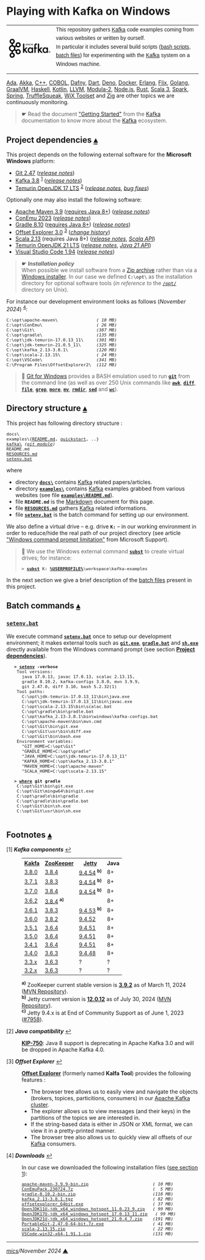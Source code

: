 # <span id="top">Playing with Kafka on Windows</span>

<table style="font-family:Helvetica,Arial;line-height:1.6;">
  <tr>
  <td style="border:0;padding:0 10px 0 0;min-width:120px;">
    <a href="https://kafka.apache.org/" rel="external"><img style="border:0;width:120px;" src="./docs/images/apache-kafka.png" alt="Kafka project"/></a>
  </td>
  <td style="border:0;padding:0;vertical-align:text-top;">
    This repository gathers <a href="https://kafka.apache.org/" rel="external">Kafka</a> code examples coming from various websites or written by ourself.<br/>
    In particular it includes several build scripts (<a href="https://www.gnu.org/software/bash/manual/bash.html" rel="external">bash scripts</a>, <a href="https://en.wikibooks.org/wiki/Windows_Batch_Scripting" rel="external">batch files</a>) for experimenting with the <a href="https://kafka.apache.org" rel="external">Kafka</a> system on a Windows machine.
  </td>
  </tr>
</table>

[Ada][ada_examples], [Akka][akka_examples], [C++][cpp_examples], [COBOL][cobol_examples], [Dafny][dafny_examples], [Dart][dart_examples], [Deno][deno_examples], [Docker][docker_examples], [Erlang][erlang_examples], [Flix][flix_examples], [Golang][golang_examples], [GraalVM][graalvm_examples], [Haskell][haskell_examples], [Kotlin][kotlin_examples], [LLVM][llvm_examples], [Modula-2][m2_examples], [Node.js][nodejs_examples], [Rust][rust_examples], [Scala 3][scala3_examples], [Spark][spark_examples], [Spring][spring_examples], [TruffleSqueak][trufflesqueak_examples], [WiX Toolset][wix_examples] and [Zig][zig_examples] are other topics we are continuously monitoring.

> **&#9755;** Read the document <a href="https://kafka.apache.org/documentation/#gettingStarted">"Getting Started"</a> from the <a href="https://kafka.apache.org/" rel="external">Kafka</a> documentation to know more about the <a href="https://kafka.apache.org/" rel="external">Kafka</a> ecosystem.

## <span id="proj_deps">Project dependencies</span> [**&#x25B4;**](#top)

This project depends on the following external software for the **Microsoft Windows** platform:

- [Git 2.47][git_releases] ([*release notes*][git_relnotes])
- [Kafka 3.8][kafka_downloads] <sup id="anchor_01">[1](#footnote_01)</sup> ([*release notes*][kafka_relnotes])
- [Temurin OpenJDK 17 LTS][temurin_openjdk17] <sup id="anchor_02">[2](#footnote_02)</sup> ([*release notes*][temurin_openjdk17_relnotes], [*bug fixes*][temurin_openjdk17_bugfixes])

Optionally one may also install the following software:

- [Apache Maven 3.9][apache_maven] ([requires Java 8+][apache_maven_history])  ([*release notes*][apache_maven_relnotes])
- [ConEmu 2023][conemu_downloads] ([*release notes*][conemu_relnotes])
- [Gradle 8.10][gradle_install] ([requires Java 8+][gradle_compatibility]) ([*release notes*][gradle_relnotes])
- [Offset Explorer 3.0][kafkatool_downloads] <sup id="anchor_03">[3](#footnote_03)</sup> ([*change history*][kafkatool_changes])
- [Scala 2.13][scala_releases] (requires Java 8+) ([*release notes*][scala_relnotes], [*Scala API*][scala_api])
- [Temurin OpenJDK 21 LTS][temurin_openjdk21] ([*release notes*][temurin_openjdk21_relnotes], [*Java 21 API*][oracle_openjdk21_api])
- [Visual Studio Code 1.94][vscode_downloads] ([*release notes*][vscode_relnotes])
<!--
- [Temurin OpenJDK 11 LTS][temurin_openjdk11] ([*release notes*][temurin_openjdk11_relnotes], [*bug fixes*][temurin_openjdk11_bugfixes])
-->

> **&#9755;** ***Installation policy***<br/>
> When possible we install software from a [Zip archive][zip_archive] rather than via a [Windows installer][windows_installer]. In our case we defined **`C:\opt\`** as the installation directory for optional software tools (*in reference to* the [`/opt/`][unix_opt] directory on Unix).

For instance our development environment looks as follows (*November 2024*) <sup id="anchor_04">[4](#footnote_04)</sup>:

<pre style="font-size:80%;">
C:\opt\apache-maven\               <i>( 10 MB)</i>
C:\opt\ConEmu\                     <i>( 26 MB)</i>
C:\opt\Git\                        <i>(387 MB)</i>
C:\opt\gradle\                     <i>(135 MB)</i>
C:\opt\jdk-temurin-17.0.13_11\     <i>(301 MB)</i>
C:\opt\jdk-temurin-21.0.5_11\      <i>(325 MB)</i>
C:\opt\kafka_2.13-3.8.1\           <i>(120 MB)</i>
C:\opt\scala-2.13.15\              <i>( 24 MB)</i>
C:\opt\VSCode\                     <i>(341 MB)</i>
C:\Program Files\OffsetExplorer2\  <i>(112 MB)</i>
</pre>
<!--
C:\opt\jdk-temurin-11.0.23_9\      <i>(302 MB)</i>
-->

> **:mag_right:** [Git for Windows][git_downloads] provides a BASH emulation used to run [**`git`**][git_cli] from the command line (as well as over 250 Unix commands like [**`awk`**][man1_awk], [**`diff`**][man1_diff], [**`file`**][man1_file], [**`grep`**][man1_grep], [**`more`**][man1_more], [**`mv`**][man1_mv], [**`rmdir`**][man1_rmdir], [**`sed`**][man1_sed] and [**`wc`**][man1_wc]).

## <span id="structure">Directory structure</span> [**&#x25B4;**](#top)

This project has following directory structure :

<pre style="font-size:80%;">
docs\
examples\{<a href="examples/README.md">README.md</a>, <a href="examples/quickstart/">quickstart</a>, ..}
<a href="https://github.com/apache/kafka">kafka\</a> <i>(<a href="./.gitmodules">git module</a>)</i>
README.md
<a href="RESOURCES.md">RESOURCES.md</a>
<a href="setenv.bat">setenv.bat</a>
</pre>

where

- directory [**`docs\`**](docs/) contains [Kafka] related papers/articles.
- directory [**`examples\`**](examples/) contains [Kafka] examples grabbed from various websites (see file [**`examples\README.md`**](examples/README.md)).
- file **`README.md`** is the [Markdown][github_markdown] document for this page.
- file [**`RESOURCES.md`**](RESOURCES.md) gathers [Kafka] related informations.
- file [**`setenv.bat`**](setenv.bat) is the batch command for setting up our environment.

<!--
> **:mag_right:** We use [VS Code][microsoft_vscode] with the extension [Markdown Preview Github Styling](https://marketplace.visualstudio.com/items?itemName=bierner.markdown-preview-github-styles) to edit our Markdown files (see article ["Mastering Markdown"](https://guides.github.com/features/mastering-markdown/) from [GitHub Guides][github_guides].
-->

We also define a virtual drive &ndash; e.g. drive **`K:`** &ndash; in our working environment in order to reduce/hide the real path of our project directory (see article ["Windows command prompt limitation"][windows_limitation] from Microsoft Support).
> **:mag_right:** We use the Windows external command [**`subst`**][windows_subst] to create virtual drives; for instance:
>
> <pre style="font-size:80%;">
> <b>&gt; <a href="https://docs.microsoft.com/en-us/windows-server/administration/windows-commands/subst">subst</a> K: <a href="https://docs.microsoft.com/en-us/windows/deployment/usmt/usmt-recognized-environment-variables#bkmk-2">%USERPROFILE%</a>\workspace\kafka-examples</b>
> </pre>

In the next section we give a brief description of the [batch files][windows_batch_file] present in this project.

## <span id="commands">Batch commands</span> [**&#x25B4;**](#top)

### [**`setenv.bat`**](setenv.bat)

We execute command [**`setenv.bat`**](setenv.bat) once to setup our development environment; it makes external tools such as [**`git.exe`**][git_userguide], [**`gradle.bat`**][gradle_cli] and [**`sh.exe`**][sh_cli] directly available from the Windows command prompt (see section [**Project dependencies**](#proj_deps)).

   <pre style="font-size:80%;">
   <b>&gt; <a href="./setenv.bat">setenv</a> -verbose</b>
    Tool versions:
      java 17.0.13, javac 17.0.13, scalac 2.13.15,
      gradle 8.10.2, kafka-configs 3.8.0, mvn 3.9.9,
      git 2.47.0, diff 3.10, bash 5.2.32(1)
    Tool paths:
      C:\opt\jdk-temurin-17.0.13_11\bin\java.exe
      C:\opt\jdk-temurin-17.0.13_11\bin\javac.exe
      C:\opt\scala-2.13.15\bin\scalac.bat
      C:\opt\gradle\bin\gradle.bat
      C:\opt\kafka_2.13-3.8.1\bin\windows\kafka-configs.bat
      C:\opt\apache-maven\bin\mvn.cmd
      C:\opt\Git\bin\git.exe
      C:\opt\Git\usr\bin\diff.exe
      C:\opt\Git\bin\bash.exe
    Environment variables:
      "GIT_HOME=C:\opt\Git"
      "GRADLE_HOME=C:\opt\gradle"
      "JAVA_HOME=C:\opt\jdk-temurin-17.0.13_11"
      "KAFKA_HOME=C:\opt\kafka_2.13-3.8.1"
      "MAVEN_HOME=C:\opt\apache-maven"
      "SCALA_HOME=C:\opt\scala-2.13.15"
   &nbsp;
   <b>&gt; <a href="https://learn.microsoft.com/en-us/windows-server/administration/windows-commands/where">where</a> git gradle</b>
    C:\opt\Git\bin\git.exe
    C:\opt\Git\mingw64\bin\git.exe
    C:\opt\gradle\bin\gradle
    C:\opt\gradle\bin\gradle.bat
    C:\opt\Git\bin\sh.exe
    C:\opt\Git\usr\bin\sh.exe
   </pre>


## <span id="footnotes">Footnotes</span> [**&#x25B4;**](#top)

<span id="footnote_01">[1]</span> ***Kafka components*** [↩](#anchor_01)

<dl><dd>
<table>
<tr>
<th><a href="https://kafka.apache.org/" rel="external">Kakfa</a></th>
<th><a href="https://zookeeper.apache.org/releases.html" rel="external">ZooKeeper</a></th>
<th><a href="https://www.eclipse.org/jetty/" rel="external">Jetty</a></th>
<th>Java</th>
</tr>
<tr>
<td><a href="https://downloads.apache.org/kafka/3.8.0/RELEASE_NOTES.html">3.8.0</a></td>
<td><a href="https://zookeeper.apache.org/doc/r3.8.4/releasenotes.html">3.8.4</a></td>
<td><a href="https://github.com/jetty/jetty.project/releases/tag/jetty-9.4.54.v20240208">9.4.54</a> <sup><b>b)</b></sup></td>
<td>8+</td>
</tr>
<tr>
<td><a href="https://downloads.apache.org/kafka/3.7.1/RELEASE_NOTES.html">3.7.1</a></td>
<td><a href="https://zookeeper.apache.org/doc/r3.8.3/releasenotes.html">3.8.3</a></td>
<td><a href="https://github.com/jetty/jetty.project/releases/tag/jetty-9.4.54.v20240208">9.4.54</a> <sup><b>b)</b></sup></td>
<td>8+</td>
</tr>
<tr>
<td><a href="https://downloads.apache.org/kafka/3.7.0/RELEASE_NOTES.html">3.7.0</a></td>
<td><a href="https://zookeeper.apache.org/doc/r3.8.4/releasenotes.html">3.8.4</a></td>
<td><a href="https://github.com/jetty/jetty.project/releases/tag/jetty-9.4.54.v20240208">9.4.54</a>&nbsp;<sup><b>b)</b></sup></td>
<td>8+</td>
</tr>
<tr>
<td><a href="https://archive.apache.org/dist/kafka/3.6.2/RELEASE_NOTES.html">3.6.2</a></td>
<td><a href="https://zookeeper.apache.org/doc/r3.8.4/releasenotes.html">3.8.4</a> <sup><b>a)</b></sup</td>
<td></td>
<td>8+</td>
</tr>
<tr>
<td><a href="https://archive.apache.org/dist/kafka/3.6.1/RELEASE_NOTES.html">3.6.1</a></td>
<td><a href="https://zookeeper.apache.org/doc/r3.8.3/releasenotes.html">3.8.3</a></td>
<td><a href="https://github.com/eclipse/jetty.project/releases/tag/jetty-9.4.53.v20230217">9.4.53</a> <sup><b>b)</b></sup></td>
<td>8+</td>
</tr>
<tr>
<td><a href="https://archive.apache.org/dist/kafka/3.6.0/RELEASE_NOTES.html">3.6.0</a></td>
<td><a href="https://zookeeper.apache.org/doc/r3.8.2/releasenotes.html">3.8.2</a></td>
<td><a href="https://github.com/eclipse/jetty.project/releases/tag/jetty-9.4.52.v20230217">9.4.52</a></td>
<td>8+</td>
</tr>
<tr>
<td><a href="https://archive.apache.org/dist/kafka/3.5.1/RELEASE_NOTES.html">3.5.1</a></td>
<td><a href="https://zookeeper.apache.org/doc/r3.6.4/releasenotes.html">3.6.4</a></td>
<td><a href="https://github.com/eclipse/jetty.project/releases/tag/jetty-9.4.51.v20230217">9.4.51</a></td>
<td>8+</td>
</tr>
<tr>
<td><a href="https://archive.apache.org/dist/kafka/3.5.0/RELEASE_NOTES.htmll">3.5.0</a></td>
<td><a href="https://zookeeper.apache.org/doc/r3.6.4/releasenotes.html">3.6.4</a></td>
<td><a href="https://github.com/eclipse/jetty.project/releases/tag/jetty-9.4.51.v20230217">9.4.51</a></td>
<td>8+</td>
</tr>
<tr>
<td><a href="https://archive.apache.org/dist/kafka/3.4.1/RELEASE_NOTES.html">3.4.1</a></td><td><a href="https://zookeeper.apache.org/doc/r3.6.4/releasenotes.html">3.6.4</a></td><td><a href="https://github.com/eclipse/jetty.project/releases/tag/jetty-9.4.51.v20230217">9.4.51</a></td><td>8+</td>
</tr>
<tr>
<td><a href="https://archive.apache.org/dist/kafka/3.4.0/RELEASE_NOTES.html">3.4.0</a></td><td><a href="https://zookeeper.apache.org/doc/r3.6.3/releasenotes.html">3.6.3</a></td><td><a href="https://github.com/eclipse/jetty.project/releases/tag/jetty-9.4.48.v20220622">9.4.48</a></td><td>8+</td></tr>
<tr><td><a href="https://archive.apache.org/dist/kafka/3.3.0/RELEASE_NOTES.html">3.3.x</a></td><td><a href="https://zookeeper.apache.org/doc/r3.6.3/releasenotes.html">3.6.3</a></td><td>?</td><td>?</td>
</tr>
<tr>
<td><a href="https://archive.apache.org/dist/kafka/3.2.0/RELEASE_NOTES.html">3.2.x</a></td>
<td><a href="https://zookeeper.apache.org/doc/r3.6.3/releasenotes.html">3.6.3</a></td>
<td>?</td>
<td>?</td>
</tr>
</table>
<span><sup><b>a)</b></sup> ZooKeeper current stable version is <a href="https://zookeeper.apache.org/releases.html"><b>3.9.2</b></a> as of March 11, 2024 (<a href="https://mvnrepository.com/artifact/org.apache.zookeeper/zookeeper">MVN Repository</a>).<br/>
<sup><b>b)</b></sup> Jetty current version is <a href="https://github.com/jetty/jetty.project/releases/tag/jetty-12.0.11"><b>12.0.12</b></a> as of July 30, 2024 (<a href="https://mvnrepository.com/artifact/org.eclipse.jetty/jetty-server">MVN Repository</a>).<br/>
<sup><b>c)</b></sup> Jetty 9.4.x is at End of Community Support as of June 1, 2023 (<a href="https://github.com/eclipse/jetty.project/issues/7958">#7958</a>).
</span>
</dd></dl>

<span id="footnote_02">[2]</span> ***Java compatibility*** [↩](#anchor_02)

<dl><dd>
<a href="https://cwiki.apache.org/confluence/pages/viewpage.action?pageId=181308223" rel="external"><b>KIP-750</b></a>: Java 8 support is deprecating in Apache Kafka 3.0 and will be dropped in Apache Kafka 4.0.
</dd></dl>

<span id="footnote_03">[3]</span> ***Offset Explorer*** [↩](#anchor_03)

<dl><dd>
<a href="https://www.kafkatool.com/features.html" rel="external"><b>Offset Explorer</b></a> (formerly named <b>Kalfa Tool</b>) provides the following features :
<ul>
  <li>The browser tree allows us to easily view and navigate the objects (brokers, topices, particitions, consumers) in our <a href="https://www.confluent.io/blog/what-is-an-apache-kafka-cluster/">Apache Kafka cluster</a>.</li>
  <li>The explorer allows us to view messages (and their keys) in the partitions of the topics we are interested in.</li>
  <li>If the string-based data is either in JSON or XML format, we can view it in a pretty-printed manner.</li>
  <li>The browser tree also allows us to quickly view all offsets of our <a href="https://kafka.apache.org">Kafka</a> consumers.</li>
</ul>
</dd></dl>

<span id="footnote_04">[4]</span> ***Downloads*** [↩](#anchor_04)

<dl><dd>
In our case we downloaded the following installation files (<a href="#proj_deps">see section 1</a>):
</dd>
<dd>
<pre style="font-size:80%;">
<a href="https://maven.apache.org/download.cgi">apache-maven-3.9.9-bin.zip</a>                         <i>( 10 MB)</i>
<a href="https://github.com/Maximus5/ConEmu/releases/tag/v23.07.24" rel="external">ConEmuPack.230724.7z</a>                               <i>(  5 MB)</i>
<a href="https://gradle.org/install/">gradle-8.10.2-bin.zip</a>                              <i>(118 MB)</i>
<a href="https://kafka.apache.org/downloads">kafka_2.13-3.8.1.tgz</a>                               <i>( 82 MB)</i>
<a href="https://www.kafkatool.com/download.html" rel="external">offsetexplorer_64bit.exe</a>                           <i>( 37 MB)</i>
<a href="https://adoptium.net/releases.html?variant=openjdk11&jvmVariant=hotspot">OpenJDK11U-jdk_x64_windows_hotspot_11.0.23_9.zip</a>   <i>( 99 MB)</i>
<a href="https://adoptium.net/releases.html?variant=openjdk17&jvmVariant=hotspot">OpenJDK17U-jdk_x64_windows_hotspot_17.0.13_11.zip</a>   <i>( 99 MB)</i>
<a href="ttps://adoptium.net/releases.html?variant=openjdk21&jvmVariant=hotspot">OpenJDK21U-jdk_x64_windows_hotspot_21.0.4_7.zip</a>    <i>(191 MB)</i>
<a href="https://git-scm.com/download/win">PortableGit-2.47.0-64-bit.7z.exe</a>                   <i>( 41 MB)</i>
<a href="https://www.scala-lang.org/files/archive/" rel="external">scala-2.13.15.zip</a>                                  <i>( 22 MB)</i>
<a href="https://code.visualstudio.com/Download#" rel="external">VSCode-win32-x64-1.91.1.zip</a>                        <i>(131 MB)</i>
</pre>
</dd></dl>
<!--
<a href="https://github.com/sbt/sbt/releases">sbt-1.9.7.zip</a>                                      <i>( 17 MB)</i>
<a href="https://www.scala-lang.org/files/archive/">scala-2.13.15.zip</a>                                  <i>( 21 MB)</i>
-->

***

*[mics](https://lampwww.epfl.ch/~michelou/)/November 2024* [**&#9650;**](#top)
<span id="bottom">&nbsp;</span>

<!-- link refs -->

[ada_examples]: https://github.com/michelou/ada-examples#top
[akka_examples]: https://github.com/michelou/akka-examples#top
[apache_maven]: https://maven.apache.org/download.cgi
[apache_maven_history]: https://maven.apache.org/docs/history.html
[apache_maven_relnotes]: https://maven.apache.org/docs/3.9.9/release-notes.html
[cobol_examples]: https://github.com/michelou/cobol-examples#top
[conemu_downloads]: https://github.com/Maximus5/ConEmu/releases
[conemu_relnotes]: https://conemu.github.io/blog/2023/07/24/Build-230724.html
[cpp_examples]: https://github.com/michelou/cpp-examples#top
[dafny_examples]: https://github.com/michelou/dafny-examples#top
[dart_examples]: https://github.com/michelou/dart-examples#top
[deno_examples]: https://github.com/michelou/deno-examples#top
[docker_examples]: https://github.com/michelou/docker-examples#top
[erlang_examples]: https://github.com/michelou/erlang-examples#top
[flix_examples]: https://github.com/michelou/flix-examples#top
[git_bash]: https://www.atlassian.com/git/tutorials/git-bash
[git_cli]: https://git-scm.com/docs/git
[git_downloads]: https://git-scm.com/download/win
[git_releases]: https://git-scm.com/download/win
[git_relnotes]: https://raw.githubusercontent.com/git/git/master/Documentation/RelNotes/2.47.0.txt
[git_userguide]: https://git-scm.com/docs/git
[github_markdown]: https://github.github.com/gfm/
[golang_examples]: https://github.com/michelou/golang-examples#top
[graalvm_examples]: https://github.com/michelou/graalvm-examples#top
[gradle_cli]: https://docs.gradle.org/current/userguide/command_line_interface.html
[gradle_compatibility]: https://docs.gradle.org/current/release-notes.html#upgrade-instructions
[gradle_install]: https://gradle.org/install/
[gradle_relnotes]: https://docs.gradle.org/8.10.2/release-notes.html
[haskell_examples]: https://github.com/michelou/haskell-examples#top
[kafka]: https://kafka.apache.org
[kafka_downloads]: https://kafka.apache.org/downloads
<!--
3.4.0 -> https://archive.apache.org/dist/kafka/3.4.0/RELEASE_NOTES.html
3.4.1 -> https://archive.apache.org/dist/kafka/3.4.1/RELEASE_NOTES.html
3.5.0 -> https://archive.apache.org/dist/kafka/3.5.0/RELEASE_NOTES.html
3.5.1 -> https://archive.apache.org/dist/kafka/3.5.1/RELEASE_NOTES.html
3.6.0 -> https://archive.apache.org/dist/kafka/3.6.0/RELEASE_NOTES.html
3.6.1 -> https://archive.apache.org/dist/kafka/3.6.1/RELEASE_NOTES.html
3.7.0 -> https://archive.apache.org/dist/kafka/3.7.0/RELEASE_NOTES.html
3.7.1 -> https://archive.apache.org/dist/kafka/3.7.1/RELEASE_NOTES.html
3.8.0 -> https://archive.apache.org/dist/kafka/3.8.0/RELEASE_NOTES.html
3.8.1 -> https://archive.apache.org/dist/kafka/3.8.1/RELEASE_NOTES.html
-->
[kafka_relnotes]: https://archive.apache.org/dist/kafka/3.8.1/RELEASE_NOTES.html
[kafkatool_changes]: https://www.kafkatool.com/changes.html
[kafkatool_downloads]: https://www.kafkatool.com/download.html
[kotlin_examples]: https://github.com/michelou/kotlin-examples#top
[llvm_examples]: https://github.com/michelou/llvm-examples#top
[m2_examples]: https://github.com/michelou/m2-examples#top
[man1_awk]: https://www.linux.org/docs/man1/awk.html
[man1_diff]: https://www.linux.org/docs/man1/diff.html
[man1_file]: https://www.linux.org/docs/man1/file.html
[man1_grep]: https://www.linux.org/docs/man1/grep.html
[man1_more]: https://www.linux.org/docs/man1/more.html
[man1_mv]: https://www.linux.org/docs/man1/mv.html
[man1_rmdir]: https://www.linux.org/docs/man1/rmdir.html
[man1_sed]: https://www.linux.org/docs/man1/sed.html
[man1_wc]: https://www.linux.org/docs/man1/wc.html
[nodejs_examples]: https://github.com/michelou/nodejs-examples#top
[oracle_openjdk21]: https://jdk.java.net/21/
[oracle_openjdk21_api]: https://download.java.net/java/early_access/jdk21/docs/api/
[oracle_openjdk21_relnotes]: https://jdk.java.net/21/release-notes
[rust_examples]: https://github.com/michelou/rust-examples#top
[scala_api]: https://www.scala-lang.org/files/archive/api/current/
[scala_releases]: https://www.scala-lang.org/files/archive/
[scala_relnotes]: https://github.com/scala/scala/releases/tag/v2.13.15
[scala3_examples]: https://github.com/michelou/dotty-examples#top
[sh_cli]: https://man7.org/linux/man-pages/man1/sh.1p.html
[spark_examples]: https://github.com/michelou/spark-examples#top
[spring_examples]: https://github.com/michelou/spring-examples#top
<!--
#### Archives ### https://mail.openjdk.org/pipermail/jdk-updates-dev/
11.0.3  -> https://mail.openjdk.java.net/pipermail/jdk-updates-dev/2019-April/000951.html
11.0.4  -> https://mail.openjdk.java.net/pipermail/jdk-updates-dev/2019-July/001423.html
11.0.5  -> https://mail.openjdk.java.net/pipermail/jdk-updates-dev/2019-October/002025.html
11.0.6  -> https://mail.openjdk.java.net/pipermail/jdk-updates-dev/2020-January/002374.html
11.0.7  -> https://mail.openjdk.java.net/pipermail/jdk-updates-dev/2020-April/003019.html
11.0.8  -> https://mail.openjdk.java.net/pipermail/jdk-updates-dev/2020-July/003498.html
11.0.9  -> https://mail.openjdk.java.net/pipermail/jdk-updates-dev/2020-October/004007.html
11.0.10 -> https://mail.openjdk.java.net/pipermail/jdk-updates-dev/2021-January/004689.html
11.0.11 -> https://mail.openjdk.java.net/pipermail/jdk-updates-dev/2021-April/005860.html
11.0.12 -> https://mail.openjdk.org/pipermail/jdk-updates-dev/2021-July/006954.html
11.0.13 -> https://mail.openjdk.org/pipermail/jdk-updates-dev/2021-October/009368.html
11.0.14 -> https://mail.openjdk.org/pipermail/jdk-updates-dev/2022-January/011643.html
11.0.15 -> https://mail.openjdk.org/pipermail/jdk-updates-dev/2022-April/014104.html
11.0.16 -> https://mail.openjdk.org/pipermail/jdk-updates-dev/2022-July/016017.html
11.0.17 -> https://mail.openjdk.org/pipermail/jdk-updates-dev/2022-October/018119.html
11.0.18 -> https://mail.openjdk.org/pipermail/jdk-updates-dev/2023-January/020111.html
11.0.19 -> https://mail.openjdk.org/pipermail/jdk-updates-dev/2023-April/021900.html
11.0.20 -> https://mail.openjdk.org/pipermail/jdk-updates-dev/2023-July/024064.html
11.0.21 -> https://mail.openjdk.org/pipermail/jdk-updates-dev/2023-October/026351.html
11.0.22 -> https://mail.openjdk.org/pipermail/jdk-updates-dev/2024-January/029215.html
11.0.24 -> https://mail.openjdk.org/pipermail/jdk-updates-dev/2024-July/035797.html
-->
[temurin_openjdk11]: https://adoptium.net/releases.html?variant=openjdk11&jvmVariant=hotspot
[temurin_openjdk11_bugfixes]: https://www.oracle.com/java/technologies/javase/11-0-21-bugfixes.html
[temurin_openjdk11_relnotes]: https://mail.openjdk.org/pipermail/jdk-updates-dev/2023-October/026351.html
<!--
17.0.2  -> https://www.oracle.com/java/technologies/javase/17-0-2-bugfixes.html
17.0.3  -> https://www.oracle.com/java/technologies/javase/17-0-3-bugfixes.html
17.0.7  -> https://www.oracle.com/java/technologies/javase/17-0-7-relnotes.html
17.0.8  -> https://mail.openjdk.org/pipermail/jdk-updates-dev/2023-September/025526.html
17.0.9  -> https://mail.openjdk.org/pipermail/jdk-updates-dev/2023-October/026352.html
17.0.10 -> https://mail.openjdk.org/pipermail/jdk-updates-dev/2024-January/029089.html
17.0.11 -> https://mail.openjdk.org/pipermail/jdk-updates-dev/2024-April/032197.html
17.0.12 -> https://mail.openjdk.org/pipermail/jdk-updates-dev/2024-July/035798.html
17.0.13 -> 
-->
[temurin_openjdk17]: https://adoptium.net/releases.html?variant=openjdk17&jvmVariant=hotspot
[temurin_openjdk17_bugfixes]: https://www.oracle.com/java/technologies/javase/17-0-9-relnotes.html
[temurin_openjdk17_relnotes]: https://mail.openjdk.org/pipermail/jdk-updates-dev/2023-October/026352.html
<!--
21_35   -> https://adoptium.net/fr/temurin/release-notes/?version=jdk-21+35
21.0.1  -> https://www.oracle.com/java/technologies/javase/21-0-1-relnotes.html
21.0.2  -> https://mail.openjdk.org/pipermail/jdk-updates-dev/2024-January/029090.html
21.0.3  -> https://mail.openjdk.org/pipermail/jdk-updates-dev/2024-April/032196.html
21.0.4  -> https://mail.openjdk.org/pipermail/jdk-updates-dev/2024-July/035862.html
21.0.5  -> 
-->
[temurin_openjdk21]: https://adoptium.net/fr/temurin/releases/?variant=openjdk21&jvmVariant=hotspot
[temurin_openjdk21_relnotes]: https://adoptium.net/fr/temurin/release-notes/?version=jdk-21+35
[trufflesqueak_examples]: https://github.com/michelou/trufflesqueak-examples#top
[unix_bash_script]: https://www.gnu.org/software/bash/manual/bash.html
[unix_opt]: https://tldp.org/LDP/Linux-Filesystem-Hierarchy/html/opt.html
[vscode_downloads]: https://code.visualstudio.com/#alt-downloads
[vscode_relnotes]: https://code.visualstudio.com/updates/
[windows_batch_file]: https://en.wikibooks.org/wiki/Windows_Batch_Scripting
[windows_installer]: https://docs.microsoft.com/en-us/windows/win32/msi/windows-installer-portal
[windows_limitation]: https://support.microsoft.com/en-gb/help/830473/command-prompt-cmd-exe-command-line-string-limitation
[windows_subst]: https://docs.microsoft.com/en-us/windows-server/administration/windows-commands/subst
[wix_examples]: https://github.com/michelou/wix-examples#top
[zig_examples]: https://github.com/michelou/zig-examples#top
[zip_archive]: https://www.howtogeek.com/178146/htg-explains-everything-you-need-to-know-about-zipped-files/
